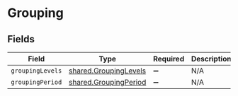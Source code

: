 # Grouping


## Fields

| Field                                                                 | Type                                                                  | Required                                                              | Description                                                           |
| --------------------------------------------------------------------- | --------------------------------------------------------------------- | --------------------------------------------------------------------- | --------------------------------------------------------------------- |
| `groupingLevels`                                                      | [shared.GroupingLevels](../../../sdk/models/shared/groupinglevels.md) | :heavy_minus_sign:                                                    | N/A                                                                   |
| `groupingPeriod`                                                      | [shared.GroupingPeriod](../../../sdk/models/shared/groupingperiod.md) | :heavy_minus_sign:                                                    | N/A                                                                   |